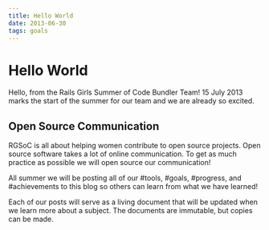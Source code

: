 ```yaml
---
title: Hello World
date: 2013-06-30
tags: goals
---
```


# Hello World

Hello, from the Rails Girls Summer of Code Bundler Team! 15 July 2013 marks the
start of the summer for our team and we are already so excited.

## Open Source Communication

RGSoC is all about helping women contribute to open source projects. Open
source software takes a lot of online communication. To get as much practice as
possible we will open source our communication!

All summer we will be posting all of our #tools, #goals, #progress, and #achievements
to this blog so others can learn from what we have learned!

Each of our posts will serve as a living document that will be updated when we
learn more about a subject. The documents are immutable, but copies can be made.

